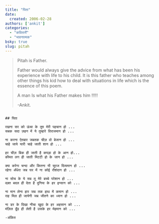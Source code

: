 ```yaml
---
title: "पिता"
date: 
  created: 2006-02-28
authors: ['ankit']
categories: 
  - "कवितायेँ"
  - "भावनात्मक"
bsky: true
slug: pitah
---
```


>Pitah is Father.
>
>Father would always give the advice from what has been his experience with life to his child. It is this father who teaches among other things his kid how to deal with situations in life which is the essence of this poem.
>
>A man Is what his Father makes him !!!!!
>
>-Ankit.

```poem

## पिता

रखना सर को ऊंचा के तुम मेरी पहचान हो ...  
सबक सदा ज़हन में ये तुम्हारे विराजमान हो ...  

ना करना ऐतबार जबतक चीज़ वो बेजान हो ...  
चाहे जाये यारी चाहे जाती शान हो ...  

हर चीज़ बिक ही जाती है कपड़ा हो के आन हो...  
कीमत लग ही जाती मिटटी हो के जान हो ...  

क्या करेगा चन्दा और कितना भी सूरज दिव्यमान हो ...  
रहेगा अँधेरा जब घर में ना कोई रौशंदान हो ...  

ना सोच के ये सब तू मेरे बच्चे परेशान हो ...  
वक़्त बदल ही देता है दुनिया के हर इन्सान को ...  

ना मान लेना हार जब तक हाथ में कमान हो ...  
राह मिल ही जायेगी जब जीतने का ध्यान हो ...  

ना डर के दिखा नीचा खुदा के हर अहसान को ...  
मंज़िल ढूँढ ही लेती है उसके हर मेहमान को ...  

-अंकित  
```
